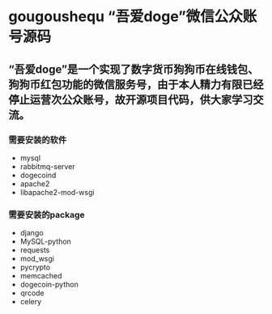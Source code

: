 # gougoushequ “吾爱doge”微信公众账号源码

## “吾爱doge”是一个实现了数字货币狗狗币在线钱包、狗狗币红包功能的微信服务号，由于本人精力有限已经停止运营次公众账号，故开源项目代码，供大家学习交流。

### 需要安装的软件
*   mysql
*   rabbitmq-server
*   dogecoind
*   apache2
*   libapache2-mod-wsgi

### 需要安装的package
*   django
*   MySQL-python
*   requests
*   mod_wsgi
*   pycrypto 
*   memcached
*   dogecoin-python
*   qrcode
*   celery
